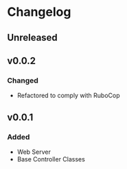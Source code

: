# Changelog

## Unreleased

## v0.0.2
### Changed
* Refactored to comply with RuboCop

## v0.0.1
### Added
* Web Server
* Base Controller Classes
